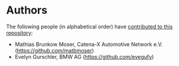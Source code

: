 # Authors

The following people (in alphabetical order) have [contributed to this repository](https://github.com/eclipse-tractusx/sig-architecture):

* Mathias Brunkow Moser, Catena-X Automotive Network e.V. (https://github.com/matbmoser)
* Evelyn Gurschler, BMW AG (https://github.com/evegufy)
